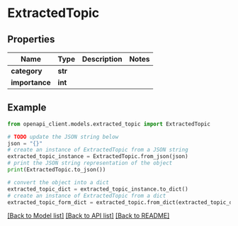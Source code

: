 # ExtractedTopic


## Properties

Name | Type | Description | Notes
------------ | ------------- | ------------- | -------------
**category** | **str** |  | 
**importance** | **int** |  | 

## Example

```python
from openapi_client.models.extracted_topic import ExtractedTopic

# TODO update the JSON string below
json = "{}"
# create an instance of ExtractedTopic from a JSON string
extracted_topic_instance = ExtractedTopic.from_json(json)
# print the JSON string representation of the object
print(ExtractedTopic.to_json())

# convert the object into a dict
extracted_topic_dict = extracted_topic_instance.to_dict()
# create an instance of ExtractedTopic from a dict
extracted_topic_form_dict = extracted_topic.from_dict(extracted_topic_dict)
```
[[Back to Model list]](../README.md#documentation-for-models) [[Back to API list]](../README.md#documentation-for-api-endpoints) [[Back to README]](../README.md)


